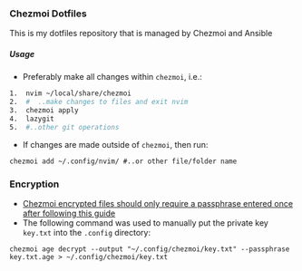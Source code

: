 ### Chezmoi Dotfiles

This is my dotfiles repository that is managed by Chezmoi and Ansible

##### Usage

- Preferably make all changes within `chezmoi`, i.e.:

```bash
1.  nvim ~/local/share/chezmoi
2.  #  ..make changes to files and exit nvim
3.  chezmoi apply
4.  lazygit
5.  #..other git operations
```

- If changes are made outside of `chezmoi`, then run:

```
chezmoi add ~/.config/nvim/ #..or other file/folder name
```

### Encryption

- [Chezmoi encrypted files should only require a passphrase entered once after following this guide](https://www.chezmoi.io/user-guide/frequently-asked-questions/encryption/)
- The following command was used to manually put the private key `key.txt` into the `.config` directory:

```
chezmoi age decrypt --output "~/.config/chezmoi/key.txt" --passphrase key.txt.age > ~/.config/chezmoi/key.txt
```
